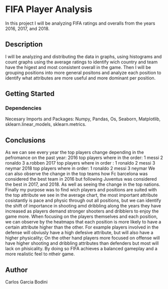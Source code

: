 # FIFA Player Analysis 

In this project I will be analyzing FIFA ratings and overalls from the years 2016, 2017, and 2018.

## Description

I will be analyzing and distributing the data in graphs, using histograms and count graphs using the average ratings to identify wich country and team have the
higest and most consistent overall in the game. Then I will be grouping positions into more general positons and analyze each position to identify what attributes 
are more useful and more dominant per position.

## Getting Started

### Dependencies

Necesary Imports and Packages:
  Numpy,
  Pandas,
  Os,
  Seaborn,
  Matplotlib, 
  sklearn.linear_models,
  sklearn.metrics.

## Conclusions 

As we can see every year the top players change depending in the pefromance on the past year:
  2016 top players where in the order: 1 messi 2 ronaldo 3 a.robben 
  2017 top players where in order : 1 ronaldo 2 messi 3 neymar 
  2018 top players where in order: 1 ronaldo 2 messi 3 neymar 
We can also observe the change in the top teams how Fc barcelona was considered the best team in 2016
but following Juventus was considered the best in 2017, and 2018.
As well as seeing the change in the top nations. Finally my purpose was to find wich players and positions are 
suited with the top attribute we see in the average chart, the most important attribute cosistantly is pace and physic 
through out all positions, but we can identify the shift of importance in shooting amd dribbling along the years they have increased as players 
demand stronger shooters and dribblers to enjoy the game more. 
When focusing on the players themselves and each position, we can observe by the heatmaps that each position is more likely to have a certain
attribute higher than the other. For example players involved in the defense will obviusly have a high defesive attribute, but will also
have a higher physicality; On the other hand players more focused on offense will have higher shooting and dribbling attributes than defenders
but most will lack on phisicality. By doing so FIFA achieves a balanced gameplay and a more realistic feel to ntheir game. 

## Author

Carlos Garcia Bodini 
